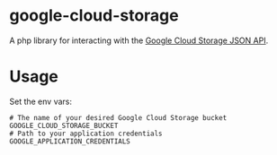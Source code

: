 google-cloud-storage
====================

A php library for interacting with the [Google Cloud Storage JSON API](https://cloud.google.com/storage/docs/json_api/).


Usage
=====

Set the env vars:

```
# The name of your desired Google Cloud Storage bucket
GOOGLE_CLOUD_STORAGE_BUCKET
# Path to your application credentials
GOOGLE_APPLICATION_CREDENTIALS
